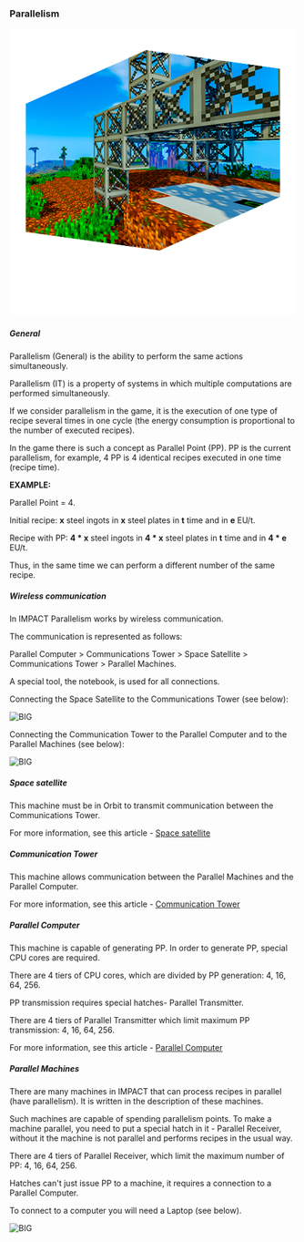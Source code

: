 ### Parallelism

![LOGO](media/gregtech/PARALLELISM.png)

##### General

Parallelism (General) is the ability to perform the same actions simultaneously.

Parallelism (IT) is a property of systems in which multiple computations are performed simultaneously.

If we consider parallelism in the game, it is the execution of one type of recipe several times in one cycle (the energy consumption is proportional to the number of executed recipes).

In the game there is such a concept as Parallel Point (PP). PP is the current parallelism, for example, 4 PP is 4 identical recipes executed in one time (recipe time).

**EXAMPLE:**

Parallel Point = 4.

Initial recipe: **x** steel ingots in **x** steel plates in **t** time and in **e** EU/t.

Recipe with PP: **4 * x** steel ingots in **4 * x** steel plates in **t** time and in **4 * e** EU/t.

Thus, in the same time we can perform a different number of the same recipe.

##### Wireless communication

In IMPACT Parallelism works by wireless communication.

The communication is represented as follows:

Parallel Computer > Communications Tower > Space Satellite > Communications Tower > Parallel Machines.

A special tool, the notebook, is used for all connections.

Connecting the Space Satellite to the Communications Tower (see below):

![BIG](https://i.imgur.com/5fOq2WD.gif)

Connecting the Communication Tower to the Parallel Computer and to the Parallel Machines (see below):

![BIG](https://i.imgur.com/hg3ctYF.gif)

##### Space satellite

This machine must be in Orbit to transmit communication between the Communications Tower.

For more information, see this article - [Space satellite](#/machines#spacesatellite )

##### Communication Tower

This machine allows communication between the Parallel Machines and the Parallel Computer.

For more information, see this article - [Communication Tower](#/machines#communicationtower )

##### Parallel Computer

This machine is capable of generating PP. In order to generate PP, special CPU cores are required.

There are 4 tiers of CPU cores, which are divided by PP generation: 4, 16, 64, 256.

PP transmission requires special hatches- Parallel Transmitter.

There are 4 tiers of Parallel Transmitter which limit maximum PP transmission: 4, 16, 64, 256.

For more information, see this article - [Parallel Computer](#/machines#parallelsupercomputer)

##### Parallel Machines

There are many machines in IMPACT that can process recipes in parallel (have parallelism).
It is written in the description of these machines.

Such machines are capable of spending parallelism points. To make a machine parallel, you need to put a special hatch in it - Parallel Receiver, without it the machine is not parallel and performs recipes in the usual way.

There are 4 tiers of Parallel Receiver, which limit the maximum number of PP: 4, 16, 64, 256.

Hatches can't just issue PP to a machine, it requires a connection to a Parallel Computer.

To connect to a computer you will need a Laptop (see below).

![BIG](https://i.imgur.com/anGgJhL.gif)
